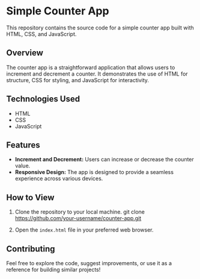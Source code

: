 # Simple Counter App

This repository contains the source code for a simple counter app built with HTML, CSS, and JavaScript.

## Overview

The counter app is a straightforward application that allows users to increment and decrement a counter. It demonstrates the use of HTML for structure, CSS for styling, and JavaScript for interactivity.

## Technologies Used

- HTML
- CSS
- JavaScript

## Features

- **Increment and Decrement:** Users can increase or decrease the counter value.
- **Responsive Design:** The app is designed to provide a seamless experience across various devices.

## How to View

1. Clone the repository to your local machine.
git clone https://github.com/your-username/counter-app.git

2. Open the `index.html` file in your preferred web browser.

## Contributing

Feel free to explore the code, suggest improvements, or use it as a reference for building similar projects!
